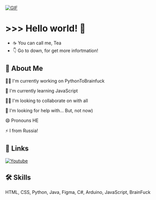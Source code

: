 
[![GIF](https://media2.giphy.com/media/v1.Y2lkPTc5MGI3NjExb2o2YWNxb2Z1amJsY3p0cXA5MngyN3lpZW4yaXhyM2xhdnF5MmxxbSZlcD12MV9pbnRlcm5hbF9naWZfYnlfaWQmY3Q9Zw/Lny6Rw04nsOOc/giphy.webp)]()
# >>> Hello world! 👋

- ☕️ You can call me, Tea
- 👇 Go to down, for get more infortmation!
## 🚀 About Me
👩‍💻 I'm currently working on PythonToBrainfuck

🧠 I'm currently learning JavaScript

👯‍♀️ I'm looking to collaborate on with all

🤔 I'm looking for help with... But, not now)

😄 Pronouns HE

⚡️ I from Russia!
## 🔗 Links
[![Youtube](https://img.shields.io/badge/YouTube-red?style=for-the-badge&logo=youtube&logoColor=white)](https://www.youtube.com/@4aeok4ek)

## 🛠 Skills
HTML, CSS, Python, Java, Figma, C#, Arduino, JavaScript, BrainFuck

